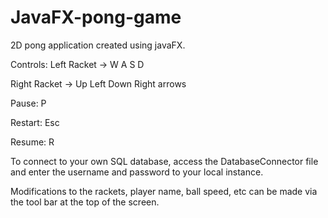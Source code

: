 # JavaFX-pong-game
2D pong application created using javaFX.

Controls:
Left Racket ->  W A S D

Right Racket -> Up Left Down Right arrows

Pause: P

Restart: Esc

Resume: R

To connect to your own SQL database, access the DatabaseConnector file and enter the username and password to your local instance.

Modifications to the rackets, player name, ball speed, etc can be made via the tool bar at the top of the screen.
